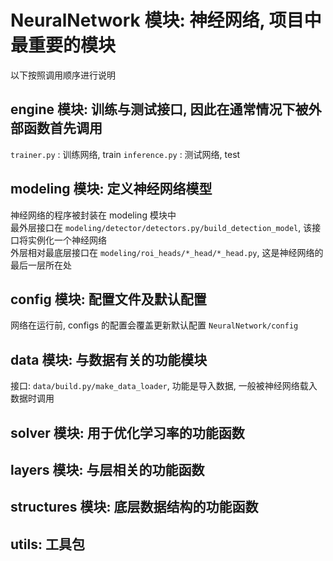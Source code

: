 # NeuralNetwork 模块: 神经网络, 项目中最重要的模块
以下按照调用顺序进行说明

## engine 模块: 训练与测试接口, 因此在通常情况下被外部函数首先调用
`trainer.py` : 训练网络, train
`inference.py` : 测试网络, test

## modeling 模块: 定义神经网络模型
神经网络的程序被封装在 modeling 模块中  
最外层接口在 `modeling/detector/detectors.py/build_detection_model`, 该接口将实例化一个神经网络  
外层相对最底层接口在 `modeling/roi_heads/*_head/*_head.py`, 这是神经网络的最后一层所在处  

## config 模块: 配置文件及默认配置
网络在运行前, configs 的配置会覆盖更新默认配置 `NeuralNetwork/config`  

## data 模块: 与数据有关的功能模块
接口: `data/build.py/make_data_loader`, 功能是导入数据, 一般被神经网络载入数据时调用

## solver 模块: 用于优化学习率的功能函数

## layers 模块: 与层相关的功能函数

## structures 模块: 底层数据结构的功能函数

## utils: 工具包
